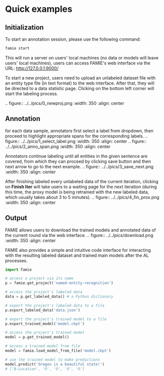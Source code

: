 # Quick examples

## Initialization
To start an annotation session, please use the following command:
```python
famie start
```
This will run a server on users' local machines (no data or models will leave users' local machines), users can access FAMIE's web interface via the URL: http://127.0.0.1:9000/

To start a new project, users need to upload an unlabeled dataset file with an entity type file (in text format) to the web interface. After that, they will be directed to a data statistic page. Clicking on the bottom left corner will start the labeling process.

.. figure:: ../../pics/0_newproj.png
    :width: 350
    :align: center

## Annotation

for each data sample, annotators first select a label from dropdown, then proceed to highlight appropriate spans for the corresponding labels.
.. figure:: ../../pics/1_select_label.png
    :width: 350
    :align: center
.. figure:: ../../pics/2_anno_span.png
    :width: 350
    :align: center

Annotators continue labeling until all entities in the given sentence are covered, from which they can proceed by clicking save button and then next arrow to go to the next example.
.. figure:: ../../pics/3_save_next.png
    :width: 350
    :align: center

After finishing labeled every unlabeled data of the current iteration, clicking on **Finish Iter** will take users to a waiting page for the next iteration (during this time, the proxy model is being retrained with the new labeled data, which usually takes about 3 to 5 minutes).
.. figure:: ../../pics/4_fin_prox.png
    :width: 350
    :align: center

## Output
 FAMIE allows users to download the trained models and annotated data of the current round via the web interface.
.. figure:: ../../pics/download.png
    :width: 350
    :align: center

FAMIE also provides a simple and intuitive code
interface for interacting with the resulting labeled
dataset and trained main models after the AL processes.

```python
import famie

# access a project via its name
p = famie.get_project('named-entity-recognition') 

# access the project's labeled data
data = p.get_labeled_data() # a Python dictionary

# export the project's labeled data to a file
p.export_labeled_data('data.json')

# export the project's trained model to a file
p.export_trained_model('model.ckpt')

# access the project's trained model
model = p.get_trained_model()

# access a trained model from file
model = famie.load_model_from_file('model.ckpt')

# use the trained model to make predictions
model.predict('Oregon is a beautiful state!')
# ['B-Location', 'O', 'O', 'O', 'O']